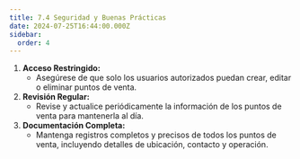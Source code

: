 ```yaml
---
title: 7.4 Seguridad y Buenas Prácticas
date: 2024-07-25T16:44:00.000Z
sidebar:
  order: 4
---
```



1. **Acceso Restringido:**
    - Asegúrese de que solo los usuarios autorizados puedan crear, editar o eliminar puntos de venta.
2. **Revisión Regular:**
    - Revise y actualice periódicamente la información de los puntos de venta para mantenerla al día.
3. **Documentación Completa:**
    - Mantenga registros completos y precisos de todos los puntos de venta, incluyendo detalles de ubicación, contacto y operación.


